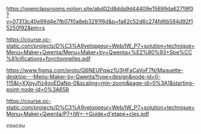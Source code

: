 
https://openclassrooms.notion.site/abd02d8dda9d44409e15699da62719f0?v=07313c40e99d4e7fb07f0a8eb3291f6d&p=fa62c52d6c274fd6b584d92f15250f92&pm=s

https://course.oc-static.com/projects/D%C3%A9veloppeur+Web/IW_P7+solution+technique+Menu+Maker+Qwenta/Menu+Maker+by+Qwenta+%E2%80%93+Spe%CC%81cifications+fonctionnelles.pdf

https://www.figma.com/proto/Q6NEUPqwz1U3HFaCaVoF7N/Maquette-desktop---Menu-Maker-by-Qwenta?type=design&node-id=0-115&t=XXpyJfiz4ooEDaNq-0&scaling=min-zoom&page-id=0%3A1&starting-point-node-id=0%3A658

https://course.oc-static.com/projects/D%C3%A9veloppeur+Web/IW_P7+solution+technique+Menu+Maker+Qwenta/P7+IW+-+Guide+d'etape+cles.pdf


coucou